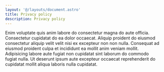 ```yaml
---
layout: '@/layouts/document.astro'
title: Privacy policy
description: Privacy policy
---
```


Enim voluptate quis anim labore do consectetur magna do aute officia. Consectetur cupidatat do ea dolor occaecat. Aliquip proident do eiusmod consectetur aliquip velit velit nisi ex excepteur non non nulla. Consequat ad eiusmod proident culpa et incididunt ea mollit anim veniam mollit. Adipisicing labore aute fugiat non cupidatat sint laborum do commodo fugiat nulla. Ut deserunt ipsum aute excepteur occaecat reprehenderit do cupidatat mollit aliqua laboris nulla cupidatat.
